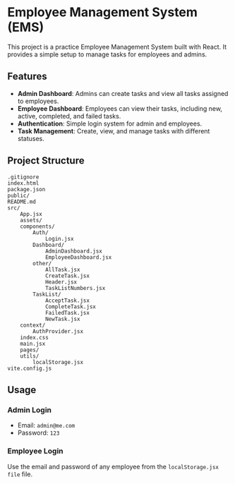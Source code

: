 # Employee Management System (EMS)

This project is a practice Employee Management System built with React. It provides a simple setup to manage tasks for employees and admins.

## Features

- **Admin Dashboard**: Admins can create tasks and view all tasks assigned to employees.
- **Employee Dashboard**: Employees can view their tasks, including new, active, completed, and failed tasks.
- **Authentication**: Simple login system for admin and employees.
- **Task Management**: Create, view, and manage tasks with different statuses.

## Project Structure

```
.gitignore
index.html
package.json
public/
README.md
src/
    App.jsx
    assets/
    components/
        Auth/
            Login.jsx
        Dashboard/
            AdminDashboard.jsx
            EmployeeDashboard.jsx
        other/
            AllTask.jsx
            CreateTask.jsx
            Header.jsx
            TaskListNumbers.jsx
        TaskList/
            AcceptTask.jsx
            CompleteTask.jsx
            FailedTask.jsx
            NewTask.jsx
    context/
        AuthProvider.jsx
    index.css
    main.jsx
    pages/
    utils/
        localStorage.jsx
vite.config.js
```

## Usage

### Admin Login

- Email: `admin@me.com`
- Password: `123`

### Employee Login

Use the email and password of any employee from the ```localStorage.jsx file``` file.